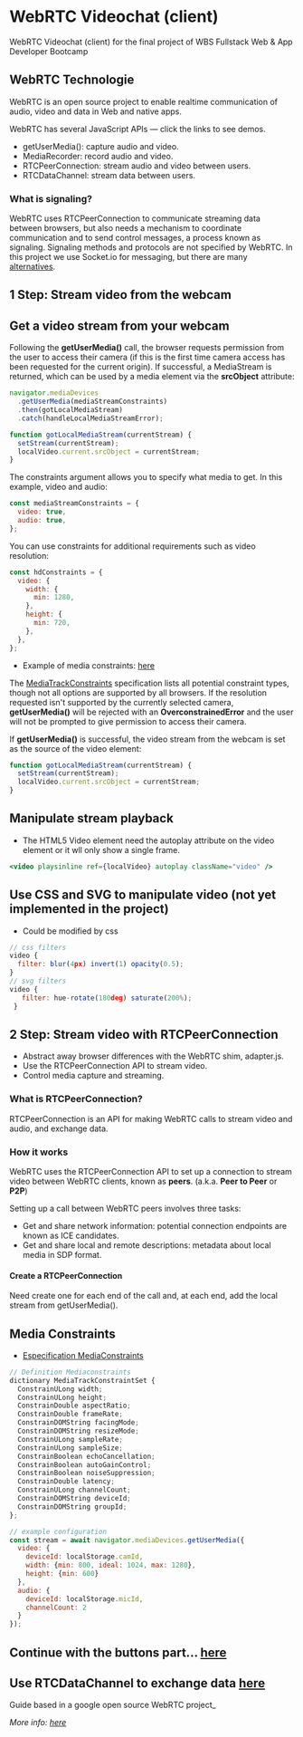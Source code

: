 # WebRTC Videochat (client)

WebRTC Videochat (client) for the final project of WBS Fullstack Web & App Developer Bootcamp

## WebRTC Technologie

WebRTC is an open source project to enable realtime communication of audio, video and data in Web and native apps.

WebRTC has several JavaScript APIs — click the links to see demos.

- getUserMedia(): capture audio and video.
- MediaRecorder: record audio and video.
- RTCPeerConnection: stream audio and video between users.
- RTCDataChannel: stream data between users.

### What is signaling?

WebRTC uses RTCPeerConnection to communicate streaming data between browsers, but also needs a mechanism to coordinate communication and to send control messages, a process known as signaling. Signaling methods and protocols are not specified by WebRTC. In this project we use Socket.io for messaging, but there are many [alternatives](https://github.com/muaz-khan/WebRTC-Experiment/blob/master/Signaling.md).

## 1 Step: Stream video from the webcam

## Get a video stream from your webcam

Following the **getUserMedia()** call, the browser requests permission from the user to access their camera (if this is the first time camera access has been requested for the current origin). If successful, a MediaStream is returned, which can be used by a media element via the **srcObject** attribute:

```js
navigator.mediaDevices
  .getUserMedia(mediaStreamConstraints)
  .then(gotLocalMediaStream)
  .catch(handleLocalMediaStreamError);
```

```js
function gotLocalMediaStream(currentStream) {
  setStream(currentStream);
  localVideo.current.srcObject = currentStream;
}
```

The constraints argument allows you to specify what media to get. In this example, video and audio:

```js
const mediaStreamConstraints = {
  video: true,
  audio: true,
};
```

You can use constraints for additional requirements such as video resolution:

```js
const hdConstraints = {
  video: {
    width: {
      min: 1280,
    },
    height: {
      min: 720,
    },
  },
};
```

- Example of media constraints: [here](https://webrtc.github.io/samples/src/content/peerconnection/constraints/)

The [MediaTrackConstraints](https://w3c.github.io/mediacapture-main/getusermedia.html#media-track-constraints) specification lists all potential constraint types, though not all options are supported by all browsers. If the resolution requested isn't supported by the currently selected camera, **getUserMedia()** will be rejected with an **OverconstrainedError** and the user will not be prompted to give permission to access their camera.

If **getUserMedia()** is successful, the video stream from the webcam is set as the source of the video element:

```js
function gotLocalMediaStream(currentStream) {
  setStream(currentStream);
  localVideo.current.srcObject = currentStream;
}
```

## Manipulate stream playback

- The HTML5 Video element need the autoplay attribute on the video element or it wll only show a single frame.

```jsx
<video playsinline ref={localVideo} autoplay className="video" />
```

## Use CSS and SVG to manipulate video (not yet implemented in the project)

- Could be modified by css

```js
// css filters
video {
  filter: blur(4px) invert(1) opacity(0.5);
}
// svg filters
video {
   filter: hue-rotate(180deg) saturate(200%);
 }
```

## 2 Step: Stream video with RTCPeerConnection

- Abstract away browser differences with the WebRTC shim, adapter.js.
- Use the RTCPeerConnection API to stream video.
- Control media capture and streaming.

### What is RTCPeerConnection?

RTCPeerConnection is an API for making WebRTC calls to stream video and audio, and exchange data.

### How it works

WebRTC uses the RTCPeerConnection API to set up a connection to stream video between WebRTC clients, known as **peers**. (a.k.a. **Peer to Peer** or **P2P**)

Setting up a call between WebRTC peers involves three tasks:

- Get and share network information: potential connection endpoints are known as ICE candidates.
- Get and share local and remote descriptions: metadata about local media in SDP format.

#### Create a RTCPeerConnection

Need create one for each end of the call and, at each end, add the local stream from getUserMedia().

## Media Constraints

- [Especification MediaConstraints](https://w3c.github.io/mediacapture-main/getusermedia.html#media-track-constraints)

```js
// Definition Mediaconstraints
dictionary MediaTrackConstraintSet {
  ConstrainULong width;
  ConstrainULong height;
  ConstrainDouble aspectRatio;
  ConstrainDouble frameRate;
  ConstrainDOMString facingMode;
  ConstrainDOMString resizeMode;
  ConstrainULong sampleRate;
  ConstrainULong sampleSize;
  ConstrainBoolean echoCancellation;
  ConstrainBoolean autoGainControl;
  ConstrainBoolean noiseSuppression;
  ConstrainDouble latency;
  ConstrainULong channelCount;
  ConstrainDOMString deviceId;
  ConstrainDOMString groupId;
};

// example configuration
const stream = await navigator.mediaDevices.getUserMedia({
  video: {
    deviceId: localStorage.camId,
    width: {min: 800, ideal: 1024, max: 1280},
    height: {min: 600}
  },
  audio: {
    deviceId: localStorage.micId,
    channelCount: 2
  }
});

```

## Continue with the buttons part... [here](https://codelabs.developers.google.com/codelabs/webrtc-web#4)

## Use RTCDataChannel to exchange data [here](https://codelabs.developers.google.com/codelabs/webrtc-web#5)

Guide based in a google open source WebRTC project\_

_More info: [here](https://codelabs.developers.google.com/codelabs/webrtc-web#3)_
